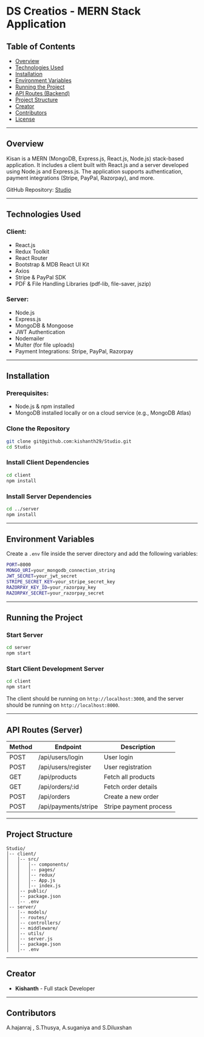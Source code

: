 # DS Creatios - MERN Stack Application

## Table of Contents

- [Overview](#overview)
- [Technologies Used](#technologies-used)
- [Installation](#installation)
- [Environment Variables](#environment-variables)
- [Running the Project](#running-the-project)
- [API Routes (Backend)](#api-routes-backend)
- [Project Structure](#project-structure)
- [Creator](#creator)
- [Contributors](#contributors)
- [License](#license)

---

## Overview

Kisan is a MERN (MongoDB, Express.js, React.js, Node.js) stack-based application. It includes a client built with React.js and a server developed using Node.js and Express.js. The application supports authentication, payment integrations (Stripe, PayPal, Razorpay), and more.

GitHub Repository: [Studio](git@github.com:kishanth29/Studio.git)

---

## Technologies Used

### Client:

- React.js
- Redux Toolkit
- React Router
- Bootstrap & MDB React UI Kit
- Axios
- Stripe & PayPal SDK
- PDF & File Handling Libraries (pdf-lib, file-saver, jszip)

### Server:

- Node.js
- Express.js
- MongoDB & Mongoose
- JWT Authentication
- Nodemailer
- Multer (for file uploads)
- Payment Integrations: Stripe, PayPal, Razorpay

---

## Installation

### Prerequisites:

- Node.js & npm installed
- MongoDB installed locally or on a cloud service (e.g., MongoDB Atlas)

### Clone the Repository

```sh
git clone git@github.com:kishanth29/Studio.git
cd Studio
```

### Install Client Dependencies

```sh
cd client
npm install
```

### Install Server Dependencies

```sh
cd ../server
npm install
```

---

## Environment Variables

Create a `.env` file inside the server directory and add the following variables:

```sh
PORT=8000
MONGO_URI=your_mongodb_connection_string
JWT_SECRET=your_jwt_secret
STRIPE_SECRET_KEY=your_stripe_secret_key
RAZORPAY_KEY_ID=your_razorpay_key
RAZORPAY_SECRET=your_razorpay_secret
```

---

## Running the Project

### Start Server

```sh
cd server
npm start
```

### Start Client Development Server

```sh
cd client
npm start
```

The client should be running on `http://localhost:3000`, and the server should be running on `http://localhost:8000`.

---

## API Routes (Server)

| Method | Endpoint             | Description            |
| ------ | -------------------- | ---------------------- |
| POST   | /api/users/login     | User login             |
| POST   | /api/users/register  | User registration      |
| GET    | /api/products        | Fetch all products     |
| GET    | /api/orders/:id      | Fetch order details    |
| POST   | /api/orders          | Create a new order     |
| POST   | /api/payments/stripe | Stripe payment process |

---

## Project Structure

```
Studio/
│-- client/
│   │-- src/
│   │   │-- components/
│   │   │-- pages/
│   │   │-- redux/
│   │   │-- App.js
│   │   │-- index.js
│   │-- public/
│   │-- package.json
│   │-- .env
│-- server/
│   │-- models/
│   │-- routes/
│   │-- controllers/
│   │-- middleware/
│   │-- utils/
│   │-- server.js
│   │-- package.json
│   │-- .env
```

---

## Creator

- **Kishanth** - Full stack Developer

---

## Contributors
A.hajanraj , S.Thusya, A.suganiya and S.Diluxshan
